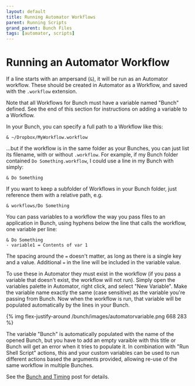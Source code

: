 ```yaml
---
layout: default
title: Running Automator Workflows
parent: Running Scripts
grand_parent: Bunch Files
tags: [automator, scripts]
---
```

# Running an Automator Workflow

If a line starts with an ampersand (`&`), it will be run as an Automator workflow. These should be created in Automator as a Workflow, and saved with the `.workflow` extension.

Note that all Workflows for Bunch must have a variable named "Bunch" defined. See the end of this section for instructions on adding a variable to a Workflow.

In your Bunch, you can specify a full path to a Workflow like this:

    & ~/Dropbox/MyWorkflow.workflow

...but if the workflow is in the same folder as your Bunches, you can just list its filename, with or without `.workflow`. For example, if my Bunch folder contained `Do Something.workflow`, I could use a line in my Bunch with simply:

    & Do Something

If you want to keep a subfolder of Workflows in your Bunch folder, just reference them with a relative path, e.g.

    & workflows/Do Something

You can pass variables to a workflow the way you pass files to an application in Bunch, using hyphens below the line that calls the workflow, one variable per line:

    & Do Something
    - variable1 = Contents of var 1

The spacing around the `=` doesn't matter, as long as there is a single key and a value. Additional `=` in the line will be included in the variable value.

To use these in Automator they must exist in the workflow (if you pass a variable that doesn't exist, the workflow will not run). Simply open the variables palette in Automator, right click, and select "New Variable". Make the variable name exactly the same (case sensitive) as the variable you're passing from Bunch. Now when the workflow is run, that variable will be populated automatically by the lines in your Bunch.

{% img flex-justify-around /bunch/images/automatorvariable.png 668 283 %}

The variable "Bunch" is automatically populated with the name of the opened Bunch, but you have to add an empty varaible with this title or Bunch will get an error when it tries to populate it. In combination with "Run Shell Script" actions, this and your custom variables can be used to run different actions based the arguments provided, allowing re-use of the same workflow in multiple Bunches.

See the [Bunch and Timing](https://brettterpstra.com/2019/07/02/bunch-and-timing/) post for details.
